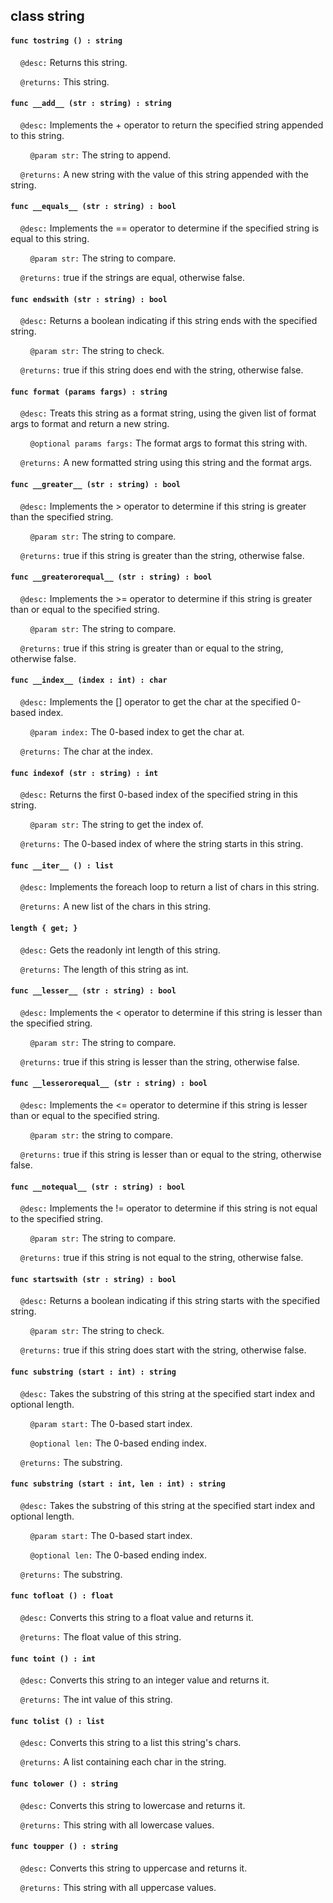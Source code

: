 ## class string

#### ```func tostring () : string```

&nbsp;&nbsp;&nbsp;&nbsp;```@desc:``` Returns this string.

&nbsp;&nbsp;&nbsp;&nbsp;```@returns:``` This string.

#### ```func __add__ (str : string) : string```

&nbsp;&nbsp;&nbsp;&nbsp;```@desc:``` Implements the + operator to return the specified string appended to this string.

&nbsp;&nbsp;&nbsp;&nbsp;&nbsp;&nbsp;&nbsp;&nbsp;```@param str:``` The string to append.

&nbsp;&nbsp;&nbsp;&nbsp;```@returns:``` A new string with the value of this string appended with the string.

#### ```func __equals__ (str : string) : bool```

&nbsp;&nbsp;&nbsp;&nbsp;```@desc:``` Implements the == operator to determine if the specified string is equal to this string.

&nbsp;&nbsp;&nbsp;&nbsp;&nbsp;&nbsp;&nbsp;&nbsp;```@param str:``` The string to compare.

&nbsp;&nbsp;&nbsp;&nbsp;```@returns:``` true if the strings are equal, otherwise false.

#### ```func endswith (str : string) : bool```

&nbsp;&nbsp;&nbsp;&nbsp;```@desc:``` Returns a boolean indicating if this string ends with the specified string.

&nbsp;&nbsp;&nbsp;&nbsp;&nbsp;&nbsp;&nbsp;&nbsp;```@param str:``` The string to check.

&nbsp;&nbsp;&nbsp;&nbsp;```@returns:``` true if this string does end with the string, otherwise false.

#### ```func format (params fargs) : string```

&nbsp;&nbsp;&nbsp;&nbsp;```@desc:``` Treats this string as a format string, using the given list of format args to format and return a new string.

&nbsp;&nbsp;&nbsp;&nbsp;&nbsp;&nbsp;&nbsp;&nbsp;```@optional params fargs:``` The format args to format this string with.

&nbsp;&nbsp;&nbsp;&nbsp;```@returns:``` A new formatted string using this string and the format args.

#### ```func __greater__ (str : string) : bool```

&nbsp;&nbsp;&nbsp;&nbsp;```@desc:``` Implements the > operator to determine if this string is greater than the specified string.

&nbsp;&nbsp;&nbsp;&nbsp;&nbsp;&nbsp;&nbsp;&nbsp;```@param str:``` The string to compare.

&nbsp;&nbsp;&nbsp;&nbsp;```@returns:``` true if this string is greater than the string, otherwise false.

#### ```func __greaterorequal__ (str : string) : bool```

&nbsp;&nbsp;&nbsp;&nbsp;```@desc:``` Implements the >= operator to determine if this string is greater than or equal to the specified string.

&nbsp;&nbsp;&nbsp;&nbsp;&nbsp;&nbsp;&nbsp;&nbsp;```@param str:``` The string to compare.

&nbsp;&nbsp;&nbsp;&nbsp;```@returns:``` true if this string is greater than or equal to the string, otherwise false.

#### ```func __index__ (index : int) : char```

&nbsp;&nbsp;&nbsp;&nbsp;```@desc:``` Implements the [] operator to get the char at the specified 0-based index.

&nbsp;&nbsp;&nbsp;&nbsp;&nbsp;&nbsp;&nbsp;&nbsp;```@param index:``` The 0-based index to get the char at.

&nbsp;&nbsp;&nbsp;&nbsp;```@returns:``` The char at the index.

#### ```func indexof (str : string) : int```

&nbsp;&nbsp;&nbsp;&nbsp;```@desc:``` Returns the first 0-based index of the specified string in this string.

&nbsp;&nbsp;&nbsp;&nbsp;&nbsp;&nbsp;&nbsp;&nbsp;```@param str:``` The string to get the index of.

&nbsp;&nbsp;&nbsp;&nbsp;```@returns:``` The 0-based index of where the string starts in this string.

#### ```func __iter__ () : list```

&nbsp;&nbsp;&nbsp;&nbsp;```@desc:``` Implements the foreach loop to return a list of chars in this string.

&nbsp;&nbsp;&nbsp;&nbsp;```@returns:``` A new list of the chars in this string.

#### ```length { get; }```

&nbsp;&nbsp;&nbsp;&nbsp;```@desc:``` Gets the readonly int length of this string.

&nbsp;&nbsp;&nbsp;&nbsp;```@returns:``` The length of this string as int.

#### ```func __lesser__ (str : string) : bool```

&nbsp;&nbsp;&nbsp;&nbsp;```@desc:``` Implements the < operator to determine if this string is lesser than the specified string.

&nbsp;&nbsp;&nbsp;&nbsp;&nbsp;&nbsp;&nbsp;&nbsp;```@param str:``` The string to compare.

&nbsp;&nbsp;&nbsp;&nbsp;```@returns:``` true if this string is lesser than the string, otherwise false.

#### ```func __lesserorequal__ (str : string) : bool```

&nbsp;&nbsp;&nbsp;&nbsp;```@desc:``` Implements the <= operator to determine if this string is lesser than or equal to the specified string.

&nbsp;&nbsp;&nbsp;&nbsp;&nbsp;&nbsp;&nbsp;&nbsp;```@param str:``` the string to compare.

&nbsp;&nbsp;&nbsp;&nbsp;```@returns:``` true if this string is lesser than or equal to the string, otherwise false.

#### ```func __notequal__ (str : string) : bool```

&nbsp;&nbsp;&nbsp;&nbsp;```@desc:``` Implements the != operator to determine if this string is not equal to the specified string.

&nbsp;&nbsp;&nbsp;&nbsp;&nbsp;&nbsp;&nbsp;&nbsp;```@param str:``` The string to compare.

&nbsp;&nbsp;&nbsp;&nbsp;```@returns:``` true if this string is not equal to the string, otherwise false.

#### ```func startswith (str : string) : bool```

&nbsp;&nbsp;&nbsp;&nbsp;```@desc:``` Returns a boolean indicating if this string starts with the specified string.

&nbsp;&nbsp;&nbsp;&nbsp;&nbsp;&nbsp;&nbsp;&nbsp;```@param str:``` The string to check.

&nbsp;&nbsp;&nbsp;&nbsp;```@returns:``` true if this string does start with the string, otherwise false.

#### ```func substring (start : int) : string```

&nbsp;&nbsp;&nbsp;&nbsp;```@desc:``` Takes the substring of this string at the specified start index and optional length.

&nbsp;&nbsp;&nbsp;&nbsp;&nbsp;&nbsp;&nbsp;&nbsp;```@param start:``` The 0-based start index.

&nbsp;&nbsp;&nbsp;&nbsp;&nbsp;&nbsp;&nbsp;&nbsp;```@optional len:``` The 0-based ending index.

&nbsp;&nbsp;&nbsp;&nbsp;```@returns:``` The substring.

#### ```func substring (start : int, len : int) : string```

&nbsp;&nbsp;&nbsp;&nbsp;```@desc:``` Takes the substring of this string at the specified start index and optional length.

&nbsp;&nbsp;&nbsp;&nbsp;&nbsp;&nbsp;&nbsp;&nbsp;```@param start:``` The 0-based start index.

&nbsp;&nbsp;&nbsp;&nbsp;&nbsp;&nbsp;&nbsp;&nbsp;```@optional len:``` The 0-based ending index.

&nbsp;&nbsp;&nbsp;&nbsp;```@returns:``` The substring.

#### ```func tofloat () : float```

&nbsp;&nbsp;&nbsp;&nbsp;```@desc:``` Converts this string to a float value and returns it.

&nbsp;&nbsp;&nbsp;&nbsp;```@returns:``` The float value of this string.

#### ```func toint () : int```

&nbsp;&nbsp;&nbsp;&nbsp;```@desc:``` Converts this string to an integer value and returns it.

&nbsp;&nbsp;&nbsp;&nbsp;```@returns:``` The int value of this string.

#### ```func tolist () : list```

&nbsp;&nbsp;&nbsp;&nbsp;```@desc:``` Converts this string to a list this string's chars.

&nbsp;&nbsp;&nbsp;&nbsp;```@returns:``` A list containing each char in the string.

#### ```func tolower () : string```

&nbsp;&nbsp;&nbsp;&nbsp;```@desc:``` Converts this string to lowercase and returns it.

&nbsp;&nbsp;&nbsp;&nbsp;```@returns:``` This string with all lowercase values.

#### ```func toupper () : string```

&nbsp;&nbsp;&nbsp;&nbsp;```@desc:``` Converts this string to uppercase and returns it.

&nbsp;&nbsp;&nbsp;&nbsp;```@returns:``` This string with all uppercase values.

